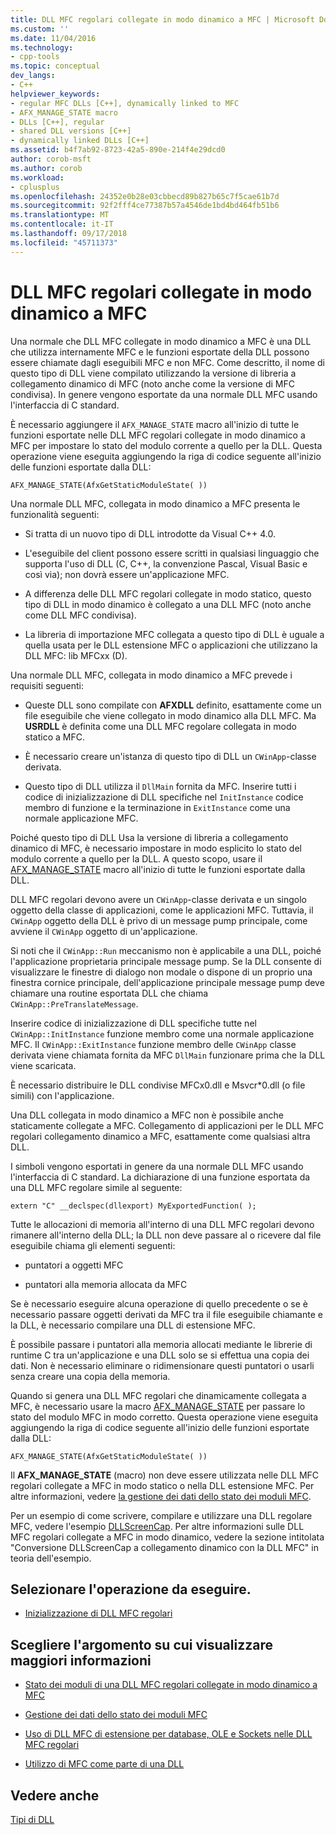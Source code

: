 ```yaml
---
title: DLL MFC regolari collegate in modo dinamico a MFC | Microsoft Docs
ms.custom: ''
ms.date: 11/04/2016
ms.technology:
- cpp-tools
ms.topic: conceptual
dev_langs:
- C++
helpviewer_keywords:
- regular MFC DLLs [C++], dynamically linked to MFC
- AFX_MANAGE_STATE macro
- DLLs [C++], regular
- shared DLL versions [C++]
- dynamically linked DLLs [C++]
ms.assetid: b4f7ab92-8723-42a5-890e-214f4e29dcd0
author: corob-msft
ms.author: corob
ms.workload:
- cplusplus
ms.openlocfilehash: 24352e0b28e03cbbecd89b827b65c7f5cae61b7d
ms.sourcegitcommit: 92f2fff4ce77387b57a4546de1bd4bd464fb51b6
ms.translationtype: MT
ms.contentlocale: it-IT
ms.lasthandoff: 09/17/2018
ms.locfileid: "45711373"
---
```

# <a name="regular-mfc-dlls-dynamically-linked-to-mfc"></a>DLL MFC regolari collegate in modo dinamico a MFC

Una normale che DLL MFC collegate in modo dinamico a MFC è una DLL che utilizza internamente MFC e le funzioni esportate della DLL possono essere chiamate dagli eseguibili MFC e non MFC. Come descritto, il nome di questo tipo di DLL viene compilato utilizzando la versione di libreria a collegamento dinamico di MFC (noto anche come la versione di MFC condivisa). In genere vengono esportate da una normale DLL MFC usando l'interfaccia di C standard.

È necessario aggiungere il `AFX_MANAGE_STATE` macro all'inizio di tutte le funzioni esportate nelle DLL MFC regolari collegate in modo dinamico a MFC per impostare lo stato del modulo corrente a quello per la DLL. Questa operazione viene eseguita aggiungendo la riga di codice seguente all'inizio delle funzioni esportate dalla DLL:

```
AFX_MANAGE_STATE(AfxGetStaticModuleState( ))
```

Una normale DLL MFC, collegata in modo dinamico a MFC presenta le funzionalità seguenti:

- Si tratta di un nuovo tipo di DLL introdotte da Visual C++ 4.0.

- L'eseguibile del client possono essere scritti in qualsiasi linguaggio che supporta l'uso di DLL (C, C++, la convenzione Pascal, Visual Basic e così via); non dovrà essere un'applicazione MFC.

- A differenza delle DLL MFC regolari collegate in modo statico, questo tipo di DLL in modo dinamico è collegato a una DLL MFC (noto anche come DLL MFC condivisa).

- La libreria di importazione MFC collegata a questo tipo di DLL è uguale a quella usata per le DLL estensione MFC o applicazioni che utilizzano la DLL MFC: lib MFCxx (D).

Una normale DLL MFC, collegata in modo dinamico a MFC prevede i requisiti seguenti:

- Queste DLL sono compilate con **AFXDLL** definito, esattamente come un file eseguibile che viene collegato in modo dinamico alla DLL MFC. Ma **USRDLL** è definita come una DLL MFC regolare collegata in modo statico a MFC.

- È necessario creare un'istanza di questo tipo di DLL un `CWinApp`-classe derivata.

- Questo tipo di DLL utilizza il `DllMain` fornita da MFC. Inserire tutti i codice di inizializzazione di DLL specifiche nel `InitInstance` codice membro di funzione e la terminazione in `ExitInstance` come una normale applicazione MFC.

Poiché questo tipo di DLL Usa la versione di libreria a collegamento dinamico di MFC, è necessario impostare in modo esplicito lo stato del modulo corrente a quello per la DLL. A questo scopo, usare il [AFX_MANAGE_STATE](../mfc/reference/extension-dll-macros.md#afx_manage_state) macro all'inizio di tutte le funzioni esportate dalla DLL.

DLL MFC regolari devono avere un `CWinApp`-classe derivata e un singolo oggetto della classe di applicazioni, come le applicazioni MFC. Tuttavia, il `CWinApp` oggetto della DLL è privo di un message pump principale, come avviene il `CWinApp` oggetto di un'applicazione.

Si noti che il `CWinApp::Run` meccanismo non è applicabile a una DLL, poiché l'applicazione proprietaria principale message pump. Se la DLL consente di visualizzare le finestre di dialogo non modale o dispone di un proprio una finestra cornice principale, dell'applicazione principale message pump deve chiamare una routine esportata DLL che chiama `CWinApp::PreTranslateMessage`.

Inserire codice di inizializzazione di DLL specifiche tutte nel `CWinApp::InitInstance` funzione membro come una normale applicazione MFC. Il `CWinApp::ExitInstance` funzione membro delle `CWinApp` classe derivata viene chiamata fornita da MFC `DllMain` funzionare prima che la DLL viene scaricata.

È necessario distribuire le DLL condivise MFCx0.dll e Msvcr*0.dll (o file simili) con l'applicazione.

Una DLL collegata in modo dinamico a MFC non è possibile anche staticamente collegate a MFC. Collegamento di applicazioni per le DLL MFC regolari collegamento dinamico a MFC, esattamente come qualsiasi altra DLL.

I simboli vengono esportati in genere da una normale DLL MFC usando l'interfaccia di C standard. La dichiarazione di una funzione esportata da una DLL MFC regolare simile al seguente:

```
extern "C" __declspec(dllexport) MyExportedFunction( );
```

Tutte le allocazioni di memoria all'interno di una DLL MFC regolari devono rimanere all'interno della DLL; la DLL non deve passare al o ricevere dal file eseguibile chiama gli elementi seguenti:

- puntatori a oggetti MFC

- puntatori alla memoria allocata da MFC

Se è necessario eseguire alcuna operazione di quello precedente o se è necessario passare oggetti derivati da MFC tra il file eseguibile chiamante e la DLL, è necessario compilare una DLL di estensione MFC.

È possibile passare i puntatori alla memoria allocati mediante le librerie di runtime C tra un'applicazione e una DLL solo se si effettua una copia dei dati. Non è necessario eliminare o ridimensionare questi puntatori o usarli senza creare una copia della memoria.

Quando si genera una DLL MFC regolari che dinamicamente collegata a MFC, è necessario usare la macro [AFX_MANAGE_STATE](../mfc/reference/extension-dll-macros.md#afx_manage_state) per passare lo stato del modulo MFC in modo corretto. Questa operazione viene eseguita aggiungendo la riga di codice seguente all'inizio delle funzioni esportate dalla DLL:

```
AFX_MANAGE_STATE(AfxGetStaticModuleState( ))
```

Il **AFX_MANAGE_STATE** (macro) non deve essere utilizzata nelle DLL MFC regolari collegate a MFC in modo statico o nella DLL estensione MFC. Per altre informazioni, vedere [la gestione dei dati dello stato dei moduli MFC](../mfc/managing-the-state-data-of-mfc-modules.md).

Per un esempio di come scrivere, compilare e utilizzare una DLL regolare MFC, vedere l'esempio [DLLScreenCap](https://github.com/Microsoft/VCSamples/tree/master/VC2010Samples/MFC/advanced/DllScreenCap). Per altre informazioni sulle DLL MFC regolari collegate a MFC in modo dinamico, vedere la sezione intitolata "Conversione DLLScreenCap a collegamento dinamico con la DLL MFC" in teoria dell'esempio.

## <a name="what-do-you-want-to-do"></a>Selezionare l'operazione da eseguire.

- [Inizializzazione di DLL MFC regolari](../build/run-time-library-behavior.md#initializing-regular-dlls)

## <a name="what-do-you-want-to-know-more-about"></a>Scegliere l'argomento su cui visualizzare maggiori informazioni

- [Stato dei moduli di una DLL MFC regolari collegate in modo dinamico a MFC](../build/module-states-of-a-regular-dll-dynamically-linked-to-mfc.md)

- [Gestione dei dati dello stato dei moduli MFC](../mfc/managing-the-state-data-of-mfc-modules.md)

- [Uso di DLL MFC di estensione per database, OLE e Sockets nelle DLL MFC regolari](../build/using-database-ole-and-sockets-extension-dlls-in-regular-dlls.md)

- [Utilizzo di MFC come parte di una DLL](../mfc/tn011-using-mfc-as-part-of-a-dll.md)

## <a name="see-also"></a>Vedere anche

[Tipi di DLL](../build/kinds-of-dlls.md)